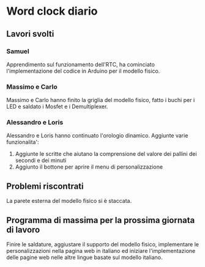 # Word clock diario

## Lavori svolti

### Samuel

Apprendimento sul funzionamento dell'RTC, ha cominciato l'implementazione del codice in Arduino per il modello fisico.

### Massimo e Carlo

Massimo e Carlo hanno finito la griglia del modello fisico, fatto i buchi per i LED e saldato i Mosfet e i Demultiplexer.

### Alessandro e Loris 

Alessandro e Loris hanno continuato l'orologio dinamico.
Aggiunte varie funzionalita':

1. Aggiunte le scritte che aiutano la comprensione del valore dei pallini dei secondi e dei minuti
2. Aggiunto il bottone per aprire il menu di personalizzazione
 

## Problemi riscontrati

La parete esterna del modello fisico si è staccata.


## Programma di massima per la prossima giornata di lavoro
Finire le saldature, aggiustare il supporto del modello fisico, implementare le personalizzazioni nella pagina web in italiano ed iniziare l'implementazione delle pagine web nelle altre lingue basate sul modello italiano.
